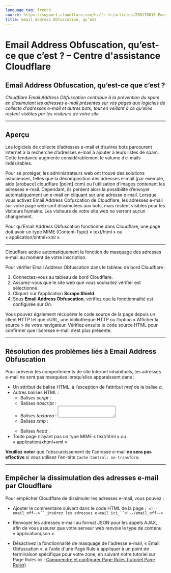 ```yaml
---
language_tag: french
source: https://support.cloudflare.com/hc/fr-fr/articles/200170016-Email-Address-Obfuscation-qu-est-ce-que-c-est-
title: Email Address Obfuscation, qu’est
---
```


# Email Address Obfuscation, qu’est-ce que c’est ? – Centre d'assistance Cloudflare

## Email Address Obfuscation, qu’est-ce que c’est ?

_Cloudflare Email Address Obfuscation contribue à la prévention du spam en dissimulant les adresses e-mail présentes sur vos pages aux logiciels de collecte d’adresses e-mail et autres bots, tout en veillant à ce qu’elles restent visibles par les visiteurs de votre site._

___

## Aperçu

Les logiciels de collecte d’adresses e-mail et d’autres bots parcourent Internet à la recherche d’adresses e-mail à ajouter à leurs listes de spam. Cette tendance augmente considérablement le volume d’e-mails indésirables.

Pour se protéger, les administrateurs web ont trouvé des solutions astucieuses, telles que la décomposition des adresses e-mail (par exemple, aide \[arobace\] cloudflare \[point\] com) ou l’utilisation d’images contenant les adresses e-mail. Cependant, ils perdent alors la possibilité d’envoyer automatiquement un e-mail en cliquant sur une adresse e-mail. Lorsque vous activez Email Address Obfuscation de Cloudflare, les adresses e-mail sur votre page web sont dissimulées aux bots, mais restent visibles pour les visiteurs humains. Les visiteurs de votre site web ne verront aucun changement.

Pour qu’Email Address Obfuscation fonctionne dans Cloudflare, une page doit avoir un type MIME (Content-Type) « text/html » ou « application/xhtml+xml ».

___

Cloudflare active automatiquement la fonction de masquage des adresses e-mail au moment de votre inscription.

Pour vérifier Email Address Obfuscation dans le tableau de bord Cloudflare :

1.  Connectez-vous au tableau de bord Cloudflare.
2.  Assurez-vous que le site web que vous souhaitez vérifier est sélectionné.
3.  Cliquez sur l’application **Scrape Shield**.
4.  Sous **Email Address Obfuscation**, vérifiez que la fonctionnalité est configurée sur _On_.

Vous pouvez également récupérer le code source de la page depuis un client HTTP tel que cURL, une bibliothèque HTTP ou l’option « Afficher la source » de votre navigateur. Vérifiez ensuite le code source HTML pour confirmer que l’adresse e-mail n’est plus présente.

___

## Résolution des problèmes liés à Email Address Obfuscation

Pour prévenir les comportements de site Internet inhabituels, les adresses e-mail ne sont pas masquées lorsqu’elles apparaissent dans :

-   Un attribut de balise HTML, à l’exception de l’attribut _href_ de la balise _a_.
-   Autres balises HTML :
    -   Balises _script_ : <script></script>
    -   Balises _noscript_ : <noscript></noscript>
    -   Balises _textarea_ : <textarea></textarea>
    -   Balises _xmp_ : <xmp></xmp>
    -   Balises _head_ : <head></head>
-   Toute page n’ayant pas un type MIME « text/html » ou « application/xhtml+xml »

**Veuillez noter** que l'obscurcissement de l'adresse e-mail **ne sera pas effective** si vous utilisez l'en-tête `Cache-Control: no-transform`.

___

## Empêcher la dissimulation des adresses e-mail par Cloudflare

Pour empêcher Cloudflare de dissimuler les adresses e-mail, vous pouvez :

-   Ajouter le commentaire suivant dans le code HTML de la page :  `<!--email_off-->``_insérez les adresses e-mail ici_``<!--/email_off-->`

-   Renvoyer les adresses e-mail au format JSON pour les appels AJAX, afin de vous assurer que votre serveur web renvoie le type de contenu « application/json ».

-   Désactivez la fonctionnalité de masquage de l'adresse e-mail, « Email Obfuscation », à l'aide d'une Page Rule à appliquer à un point de terminaison spécifique pour votre zone, en suivant notre tutoriel sur Page Rules ici : [Comprendre et configurer Page Rules (tutoriel Page Rules)](https://support.cloudflare.com/hc/fr-fr/articles/218411427-Understanding-and-Configuring-Cloudflare-Page-Rules-Page-Rules-Tutorial-#h_18YTlvNlZET4Poljeih3TJ)
